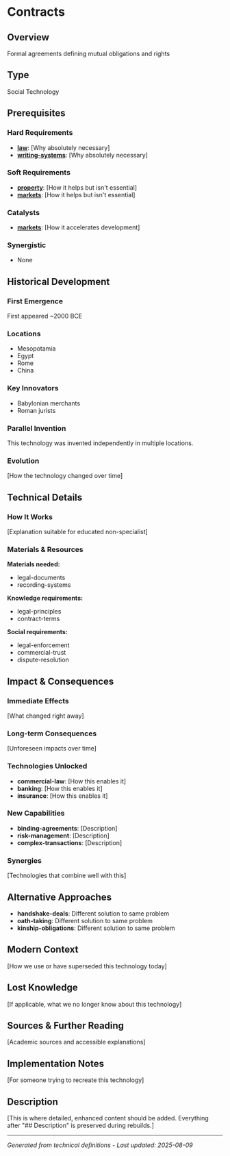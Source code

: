 # Contracts

## Overview
Formal agreements defining mutual obligations and rights

## Type
Social Technology

## Prerequisites

### Hard Requirements
- **[law](../law/README.md)**: [Why absolutely necessary]
- **[writing-systems](../writing-systems/README.md)**: [Why absolutely necessary]

### Soft Requirements
- **[property](../property/README.md)**: [How it helps but isn't essential]
- **[markets](../markets/README.md)**: [How it helps but isn't essential]

### Catalysts
- **[markets](../markets/README.md)**: [How it accelerates development]

### Synergistic
- None

## Historical Development

### First Emergence
First appeared ~2000 BCE

### Locations
- Mesopotamia
- Egypt
- Rome
- China

### Key Innovators
- Babylonian merchants
- Roman jurists

### Parallel Invention
This technology was invented independently in multiple locations.

### Evolution
[How the technology changed over time]

## Technical Details

### How It Works
[Explanation suitable for educated non-specialist]

### Materials & Resources
**Materials needed:**
- legal-documents
- recording-systems


**Knowledge requirements:**
- legal-principles
- contract-terms


**Social requirements:**
- legal-enforcement
- commercial-trust
- dispute-resolution

## Impact & Consequences

### Immediate Effects
[What changed right away]

### Long-term Consequences
[Unforeseen impacts over time]

### Technologies Unlocked
- **commercial-law**: [How this enables it]
- **banking**: [How this enables it]
- **insurance**: [How this enables it]

### New Capabilities
- **binding-agreements**: [Description]
- **risk-management**: [Description]
- **complex-transactions**: [Description]

### Synergies
[Technologies that combine well with this]

## Alternative Approaches
- **handshake-deals**: Different solution to same problem
- **oath-taking**: Different solution to same problem
- **kinship-obligations**: Different solution to same problem

## Modern Context
[How we use or have superseded this technology today]

## Lost Knowledge
[If applicable, what we no longer know about this technology]

## Sources & Further Reading
[Academic sources and accessible explanations]

## Implementation Notes
[For someone trying to recreate this technology]

## Description









[This is where detailed, enhanced content should be added. Everything after "## Description" is preserved during rebuilds.]

---
*Generated from technical definitions - Last updated: 2025-08-09*
